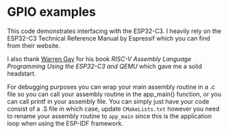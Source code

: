# GPIO examples

This code demonstrates interfacing with the ESP32-C3. I heavily rely on the ESP32-C3 Technical Reference Manual by Espressif which you can find from their website.

I also thank [Warren Gay](https://github.com/ve3wwg) for his book _RISC-V Assembly Language Programming Using the ESP32-C3 and QEMU_ which gave me a solid headstart.

For debugging purposes you can wrap your main assembly routine in a .c file so you can call your assembly routine in the app_main() function, or you can call printf in your assembly file. You can simply just have your code consist of a .S file in which case, update ```CMakeLists.txt``` however you need to rename your assembly routine to ```app_main``` since this is the application loop when using the ESP-IDF framework.
